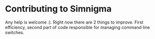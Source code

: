 # Contributing to Simnigma

Any help is welcome :). Right now there are 2 things to improve.  First efficiency, second part of code responsible for managing command line switches. 
